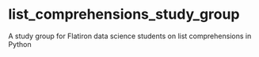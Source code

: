 # list_comprehensions_study_group
A study group for Flatiron data science students on list comprehensions in Python
